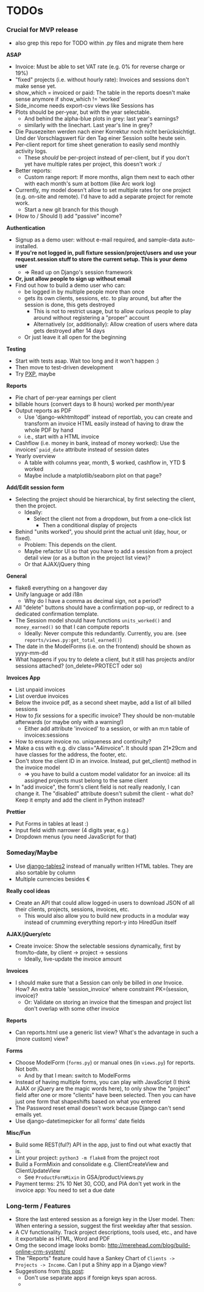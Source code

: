 # TODOs

### Crucial for MVP release

- also grep this repo for TODO within .py files and migrate them here

**ASAP**

- Invoice: Must be able to set VAT rate (e.g. 0% for reverse charge or 19%)
- "fixed" projects (i.e. without hourly rate): Invoices and sessions don't make sense yet.
- show_which = invoiced or paid: The table in the reports doesn't make sense anymore if show_which != 'worked'
- Side_income needs export-csv views like Sessions has
- Plots should be per-year, but with the year selectable.
  - And behind the alpha-blue plots in grey: last year's earnings?
  - similarly with the linechart. Last year's line in grey?
- Die Pausezeiten werden nach einer Korrektur noch nicht berücksichtigt. Und der Vorschlagswert für den Tag einer Session sollte heute sein.
- Per-client report for time sheet generation to easily send monthly activity logs.
  - These *should* be per-project instead of per-client, but if you don't yet have multiple rates per project, this doesn't work :/
- Better reports:
  - Custom range report: If more months, align them next to each other with each month's sum at bottom (like Arc work log)
- Currently, my model doesn't allow to set multiple rates for one project (e.g. on-site and remote). I'd have to add a separate project for remote work.
  - Start a new git branch for this though
- (How to / Should I) add "passive" income?

**Authentication**

- Signup as a demo user: without e-mail required, and sample-data auto-installed.
- **If you're not logged in, pull fixture session/project/users and use your request.session stuff to store the current setup. This is your demo user**
  - => Read up on Django's session framework
- **Or, just allow people to sign up without email**
- Find out how to build a demo user who can:
  - be logged in by multiple people more than once
  - gets its own clients, sessions, etc. to play around, but after the session is done, this gets destroyed
	- This is not to restrict usage, but to allow curious people to play around without registering a "proper" account
    - Alternatively (or, additionally): Allow creation of users where data gets destroyed after 14 days
  - Or just leave it all open for the beginning


**Testing**

- Start with tests asap. Wait too long and it won't happen :)
- Then move to test-driven development
- Try [PXP](http://alpha-epsilon.de/programming/2017/12/06/personal-extreme-programming/), maybe


**Reports**

- Pie chart of per-year earnings per client
- billable hours (convert days to 8 hours) worked per month/year
- Output reports as PDF
  - Use 'django-wkhtmltopdf' instead of reportlab, you can create and transform an invoice HTML easily instead of having to draw the whole PDF by hand
  - i.e., start with a HTML invoice
- Cashflow (i.e. money in bank, instead of money worked): Use the invoices' `paid_date` attribute instead of session dates
- Yearly overview
  - A table with columns year, month, $ worked, cashflow in, YTD $ worked
  - Maybe include a matplotlib/seaborn plot on that page?
  

**Add/Edit session form**

- Selecting the project should be hierarchical, by first selecting the client, then the project.
  - Ideally:
	- Select the client not from a dropdown, but from a one-click list
      - Then a conditional display of projects
- Behind "units worked", you should print the actual unit (day, hour, or fixed).
  - Problem: This depends on the client. 
  - Maybe refactor UI so that you have to add a session from a project detail view (or as a button in the project list view)?
  - Or that AJAX/jQuery thing


**General**

- flake8 everything on a hangover day
- Unify language or add i18n
  - Why do I have a comma as decimal sign, not a period?
- All "delete" buttons should have a confirmation pop-up, or redirect to a dedicated confirmation template.
- The Session model should have functions `units_worked()` and `money_earned()` so that I can compute reports
  - Ideally: Never compute this redundantly. Currently, you are. (see `reports/views.py:get_total_earned()`)
- The date in the ModelForms (i.e. on the frontend) should be shown as yyyy-mm-dd
- What happens if you try to delete a client, but it still has projects and/or sessions attached? (on_delete=PROTECT oder so)


**Invoices App**

- List unpaid invoices
- List overdue invoices
- Below the invoice pdf, as a second sheet maybe, add a list of all billed sessions
- How to *fix* sessions for a specific invoice? They should be non-mutable afterwards (or maybe only with a warning!)
  - Either add attribute 'invoiced' to a session, or with an m:n table of invoices:sessions
- How to ensure invoice no. uniqueness and continuity?
- Make a css with e.g. div class="A4invoice". It should span 21*29cm and have classes for the address, the footer, etc. 
- Don't store the client ID in an invoice. Instead, put get_client() method in the invoice model
  - => you have to build a custom model validator for an invoice: all its assigned projects must belong to the same client
- In "add invoice", the form's client field is not really readonly, I can change it. The "disabled" attribute doesn't submit the client - what do? Keep it empty and add the client in Python instead?

**Prettier**

- Put Forms in tables at least :)
- Input field width narrower (4 digits year, e.g.)
- Dropdown menus (you need JavaScript for that)

### Someday/Maybe

- Use [django-tables2](https://django-tables2.readthedocs.io/en/latest/) instead of manually written HTML tables. They are also sortable by column
- Multiple currencies besides €

**Really cool ideas**

- Create an API that could allow logged-in users to download JSON of all
  their clients, projects, sessions, invoices, etc.
  - This would also allow you to build new products in a modular way
    instead of crumming everything report-y into HiredGun itself

**AJAX/jQuery/etc**

- Create invoice: Show the selectable sessions dynamically, first by from/to-date, by client -> project -> sessions
  - Ideally, live-update the invoice amount

**Invoices**

- I should make sure that a Session can only be billed in *one* Invoice. How? An extra table 'session_invoice' where constraint PK=(session, invoice)?
  - Or: Validate on storing an invoice that the timespan and project list don't overlap with some other invoice

**Reports**

- Can reports.html use a generic list view? What's the advantage in such a (more custom) view?


**Forms**

- Choose ModelForm (`forms.py`) or manual ones (in `views.py`) for reports. Not both.
  - And by that I mean: switch to ModelForms
- Instead of having multiple forms, you can play with JavaScript (I think AJAX or jQuery are the magic words here), to only show the "project" field after one or more "clients" have been selected. Then you can have just one form that shapeshifts based on what you entered
- The Password reset email doesn't work because Django can't send emails yet.
- Use django-datetimepicker for all forms' date fields 

**Misc/Fun**

- Build some REST(ful?) API in the app, just to find out what exactly that is.
- Lint your project: `python3 -m flake8` from the project root
- Build a FormMixin and consolidate e.g. ClientCreateView and ClientUpdateView
  - See `ProductFormMixin` in GSA/product/views.py
- Payment terms: 2% 10 Net 30, COD, and PIA don't yet work in the invoice app: You need to set a due date



### Long-term / Features

- Store the last entered session as a foreign key in the User model. Then:
  When entering a session, suggest the first weekday after that session.
- A CV functionality. Track project descriptions, tools used, etc., and
  have it exportable as HTML, Word and PDF
- Omg the second image looks bomb: http://merehead.com/blog/build-online-crm-system/
- The "Reports" feature could have a Sankey Chart of `Clients -> Projects -> Income`. Can I put a Shiny app in a Django view?
- Suggestions from [this post](https://blog.doordash.com/tips-for-building-high-quality-django-apps-at-scale-a5a25917b2b5):
  - Don't use separate apps if foreign keys span across.
  - 
